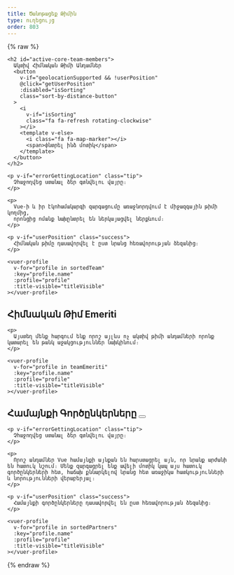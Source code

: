 ```yaml
---
title: Ծանոթացեք Թիմին
type: ուղեցույց
order: 803
---
```


{% raw %}
<script id="vuer-profile-template" type="text/template">
  <div class="vuer">
    <div class="avatar">
      <img v-if="profile.imageUrl"
        :src="profile.imageUrl"
        :alt="profile.name" width=80 height=80>
      <img v-else-if="profile.github"
        :src="'https://github.com/' + profile.github + '.png'"
        :alt="profile.name" width=80 height=80>
      <img v-else-if="profile.twitter"
        :src="'https://avatars.io/twitter/' + profile.twitter"
        :alt="profile.name" width=80 height=80>
    </div>
    <div class="profile">
      <h3 :data-official-title="profile.title">
        {{ profile.name }}
        <sup v-if="profile.title && titleVisible" v-html="profile.title"></sup>
      </h3>
      <dl>
        <template v-if="profile.reposOfficial">
          <dt>Կենտրոնացումը</dt>
          <dd>
            <ul>
              <li v-for="repo in profile.reposOfficial">
                <a :href="githubUrl('vuejs', repo)" target=_blank rel="noopener noreferrer">{{ repo.name || repo }}</a>
              </li>
            </ul>
          </dd>
        </template>
        <template v-if="profile.github && profile.reposPersonal">
          <dt>Էկոհամակարգ</dt>
          <dd>
            <ul>
              <li v-for="repo in profile.reposPersonal">
                <a :href="githubUrl(profile.github, repo)" target=_blank rel="noopener noreferrer">{{ repo.name || repo }}</a>
              </li>
            </ul>
          </dd>
        </template>
        <template v-if="profile.work">
          <dt>
            <i class="fa fa-briefcase"></i>
            <span class="sr-only">Աշխատանք</span>
          </dt>
          <dd v-html="workHtml"></dd>
        </template>
        <span v-if="profile.distanceInKm" class="distance">
          <dt>
            <i class="fa fa-map-marker"></i>
            <span class="sr-only">Հեռավորություն</span>
          </dt>
          <dd>
            Մասին
            <span
              v-if="profile.distanceInKm <= 150"
              :title="profile.name + ' is close enough to commute to your location.'"
              class="user-match"
            >{{ textDistance }} հեռու</span>
            <template v-else>{{ textDistance }} հեռու</template>
            in {{ profile.city }}
          </dd>
        </span>
        <template v-else-if="profile.city">
          <dt>
            <i class="fa fa-map-marker"></i>
            <span class="sr-only">Քաղաք</span>
          </dt>
          <dd>
            {{ profile.city }}
          </dd>
        </template>
        <template v-if="profile.languages">
          <dt>
            <i class="fa fa-globe"></i>
            <span class="sr-only">Լեզուներ</span>
          </dt>
          <dd v-html="languageListHtml" class="language-list"></dd>
        </template>
        <template v-if="profile.links">
          <dt>
            <i class="fa fa-link"></i>
            <span class="sr-only">Հղումներ</span>
          </dt>
          <dd>
            <ul>
              <li v-for="link in profile.links">
                <a :href="link" target=_blank>{{ minimizeLink(link) }}</a>
              </li>
            </ul>
          </dd>
        </template>
        <footer v-if="hasSocialLinks" class="social">
          <a class=github v-if="profile.github" :href="githubUrl(profile.github)">
            <i class="fa fa-github"></i>
            <span class="sr-only">Github</span>
          </a>
          <a class=twitter v-if="profile.twitter" :href="'https://twitter.com/' + profile.twitter">
            <i class="fa fa-twitter"></i>
            <span class="sr-only">Twitter</span>
          </a>
          <a class=codepen v-if="profile.codepen" :href="'https://codepen.io/' + profile.codepen">
            <i class="fa fa-codepen"></i>
            <span class="sr-only">CodePen</span>
          </a>
          <a class=linkedin v-if="profile.linkedin" :href="'https://www.linkedin.com/in/' + profile.linkedin">
            <i class="fa fa-linkedin"></i>
            <span class="sr-only">LinkedIn</span>
          </a>
        </footer>
      </dl>
    </div>
  </div>
</script>

<div id="team-members">
  <div class="team">

    <h2 id="active-core-team-members">
      Ակտիվ Հիմնական Թիմի Անդամներ
      <button
        v-if="geolocationSupported && !userPosition"
        @click="getUserPosition"
        :disabled="isSorting"
        class="sort-by-distance-button"
      >
        <i
          v-if="isSorting"
          class="fa fa-refresh rotating-clockwise"
        ></i>
        <template v-else>
          <i class="fa fa-map-marker"></i>
          <span>փնտրել ինձ մոտիկ</span>
        </template>
      </button>
    </h2>

    <p v-if="errorGettingLocation" class="tip">
      Չհաջողվեց ստանալ ձեր գտնվելու վայրը։
    </p>

    <p>
      Vue֊ի և իր էկոհամակարգի զարգացումը առաջնորդվում է միջազգային թիմի կողմից,
      որոնցից ոմանք նախընտրել են ներկայացվել ներքևում։
    </p>

    <p v-if="userPosition" class="success">
      Հիմնական թիմը դասավորվել է ըստ նրանց հեռավորության ձեզանից։
    </p>

    <vuer-profile
      v-for="profile in sortedTeam"
      :key="profile.name"
      :profile="profile"
      :title-visible="titleVisible"
    ></vuer-profile>
  </div>

  <div class="team">
    <h2 id="core-team-emeriti">
      Հիմնական Թիմ Emeriti
    </h2>

    <p>
      Այստեղ մենք հարգում ենք որոշ այլևս ոչ ակտիվ թիմի անդամների որոնք կատարել են թանկ աջակցություններ նախկինում։
    </p>

    <vuer-profile
      v-for="profile in teamEmeriti"
      :key="profile.name"
      :profile="profile"
      :title-visible="titleVisible"
    ></vuer-profile>
  </div>

  <div class="team">
    <h2 id="community-partners">
      Համայնքի Գործընկերները
      <button
        v-if="geolocationSupported && !userPosition"
        @click="getUserPosition"
        :disabled="isSorting"
        class="sort-by-distance-button"
      >
        <i
          v-if="isSorting"
          class="fa fa-refresh rotating-clockwise"
        ></i>
        <template v-else>
          <i class="fa fa-map-marker"></i>
          <span>փնտրել ինձ մոտիկ</span>
        </template>
      </button>
    </h2>

    <p v-if="errorGettingLocation" class="tip">
      Չհաջողվեց ստանալ ձեր գտնվելու վայրը։
    </p>

    <p>
      Որոշ անդամներ Vue համայնքի այնքան են հարստացրել այն, որ նրանք արժանի են հատուկ նշում։ Մենք զարգացրել ենք ավելի մոտիկ կապ այս հատուկ գործընկերների հետ, հաճախ քննարկելով նրանց հետ առաջիկա հատկությունների և նորությունների վերաբերյալ։
    </p>

    <p v-if="userPosition" class="success">
      Համայնքի գործընկերները դասավորվել են ըստ հեռավորության ձեզանից։
    </p>

    <vuer-profile
      v-for="profile in sortedPartners"
      :key="profile.name"
      :profile="profile"
      :title-visible="titleVisible"
    ></vuer-profile>
  </div>
</div>

<script>
(function () {
  var cityCoordsFor = {
    'Անսի, Ֆրանսիա': [45.899247, 6.129384],
    'Ալիկանտե, Իսպանիա' : [38.346543, -0.483838],
    'Ամստերդամ, Նիդերլանդներ': [4.895168, 52.370216],
    'Ատլանտա, Ջորջիա, ԱՄՆ': [33.749051, -84.387858],
    'Բանգալոր, Հնդկաստան': [12.971599, 77.594563],
    'Պեկին, Չինաստան': [39.904200, 116.407396],
    'Բորդո, Ֆրանսիա': [44.837789, -0.579180],
    'Բուխարեստ,  Ռումինիա': [44.426767, 26.102538],
    'Չենքդու, Չինաստան': [30.572815, 104.066801],
    'Չոնգքինգ, Չինաստան': [29.431586, 106.912251],
    'Դենվեր, Կալորադո, ԱՄՆ': [39.739236, -104.990251],
    'Դուբլին, Իռլանդիա': [53.349918, -6.260174],
    'Դուբնա, Ռուսաստան': [56.732020, 37.166897],
    'Իստ Լանսինգ, Միննեսոտա, ԱՄՆ': [42.736979, -84.483865],
    'Ֆորտ Վորթ, Տեքսաս, ԱՄՆ': [32.755331, -97.325735],
    'Հանգզոու, Չինաստան': [30.274084, 120.155070],
    'Ջերսի Սիթի, Նյու Ջերսի, ԱՄՆ': [40.728157, -74.558716],
    'Կինգսթոն, Ճամայկա': [18.017874, -76.809904],
    'Կրասնոդար, Ռուսաստան': [45.039267, 38.987221],
    'Լենսինգ, Մինեսոտա, ԱՄՆ': [42.732535, -84.555535],
    'Լոնդոն, ՄԹ': [51.507351, -0.127758],
    'Լիոն, Ֆրանսիա': [45.764043, 4.835659],
    'Մանհեիմ, Գերմանիա': [49.487459, 8.466039],
    'Մոսկվա, Ռուսաստան': [55.755826, 37.617300],
    'Մյունխ, Գերմանիա': [48.137154, 11.576124],
    'Օռլանդո, Ֆլորիդա, ԱՄՆ': [28.538335, -81.379236],
    'Փարիզ, Ֆրանսիա': [48.856614, 2.352222],
    'Պոզնան,  Լեհաստան': [52.4006553, 16.761583],
    'Սեուլ, Հարավային Կորեա': [37.566535, 126.977969],
    'Շանգհայ, Չինաստան': [31.230390, 121.473702],
    'Սինգապուր': [1.352083, 103.819839],
    'Սիդնեյ, Ավստրալիա': [-33.868820, 151.209290],
    'Տաքուառիտինգա, Բրազիլիա': [-21.430094, -48.515285],
    'Թեհրան, Իրան': [35.689197, 51.388974],
    'Թեսալոնիկի, Հունաստան': [40.640063, 22.944419],
    'Տոկյո, Ճապոնյա': [35.689487, 139.691706],
    'Տորոնտո, Կանադա': [43.653226, -79.383184],
    'Վրոքլավ, Լոհաստան': [51.107885, 17.038538],
    'Բոստոն, Մասաչուսետս, ԱՄՆ': [42.360081, -71.058884],
    'Կիև, Ուկրաինա': [50.450100, 30.523399],
    'Վաշինգտոն, ԿՇ, ԱՄՆ': [38.8935755,-77.0846156,12],
    'Խարկով, Լեհաստան': [50.064650, 19.936579],
    'Օսլո, Նորվեգիա': [59.911491, 10.757933],
    'Կանագավա, Ճապոնյա': [35.44778, 139.6425]
  }
  var languageNameFor = {
    en: 'English',
    nl: 'Nederlands',
    zh: '中文',
    vi: 'Tiếng Việt',
    pl: 'Polski',
    pt: 'Português',
    ru: 'Русский',
    jp: '日本語',
    fr: 'Français',
    de: 'Deutsch',
    el: 'Ελληνικά',
    es: 'Español',
    hi: 'हिंदी',
    fa: 'فارسی',
    ko: '한국어',
    ro: 'Română',
    uk: 'Українська',
    no: 'Norwegian'
  }

  var team = [{
    name: 'Evan You',
    title: 'Benevolent Dictator For Life',
    city: 'Ջերսի Սիթի, ՆՋ, ԱՄՆ',
    languages: ['zh', 'en'],
    github: 'yyx990803',
    twitter: 'youyuxi',
    work: {
      role: 'Ստեղծող',
      org: 'Vue.js'
    },
    reposOfficial: [
      'vuejs/*', 'vuejs-templates/*'
    ],
    links: [
      'https://www.patreon.com/evanyou'
    ]
  }]

  team = team.concat(shuffle([
    {
      name: 'Eduardo',
      title: 'Real-Time Rerouter',
      city: 'Փարիզ, Ֆրանսիա',
      languages: ['es', 'fr', 'en'],
      github: 'posva',
      twitter: 'posva',
      work: {
        role: 'Freelance Developer և Խորհրդատու',
      },
      reposOfficial: [
        'vuefire', 'vue-router'
      ],
      reposPersonal: [
        'vuex-mock-store', 'vue-promised', 'vue-motion'
      ],
      links: [
        'https://www.patreon.com/posva'
      ]
    },
    {
      name: 'Sodatea',
      city: 'Հանչժոու, Չինաստան',
      languages: ['zh', 'en'],
      github: 'sodatea',
      twitter: 'haoqunjiang',
      reposOfficial: [
        'vue-cli', 'vue-loader'
      ]
    },
    {
      name: 'Pine Wu',
      city: 'Շանհայ, Չինաստան',
      languages: ['zh', 'en', 'jp'],
      github: 'octref',
      twitter: 'octref',
      work: {
        role: 'Nomad'
      },
      reposOfficial: [
        'vetur'
      ]
    },
    {
      name: 'Jinjiang',
      city: 'Սինգապուր',
      languages: ['zh', 'en'],
      github: 'jinjiang',
      twitter: 'zhaojinjiang',
      reposOfficial: [
        'cn.vuejs.org', 'vue-docs-zh-cn'
      ],
      reposPersonal: [
        'vue-a11y-utils', 'vue-mark-display', 'mark2slides', 'vue-keyboard-over'
      ]
    },
    {
      name: 'Katashin',
      title: 'One of a Type State Manager',
      city: 'Սինգապուր',
      languages: ['jp', 'en'],
      work: {
        role: 'Ծրագրավորող',
        org: 'ClassDo',
        orgUrl: 'https://classdo.com'
      },
      github: 'ktsn',
      twitter: 'ktsn',
      reposOfficial: [
        'vuex', 'vue-class-component'
      ],
      reposPersonal: [
        'vue-designer'
      ]
    },
    {
      name: 'Kazupon',
      title: 'Validated Internationalizing Missionary',
      city: 'Տոկիո, Ճապոնիա',
      languages: ['jp', 'en'],
      github: 'kazupon',
      twitter: 'kazu_pon',
      work: {
        role: 'Ինժիներ',
        org: 'PLAID, Inc.',
        orgUrl: 'https://plaid.co.jp'
      },
      reposOfficial: [
        'vuejs.org', 'jp.vuejs.org'
      ],
      reposPersonal: [
        'vue-i18n', 'vue-cli-plugin-i18n', 'vue-i18n-loader', 'eslint-plugin-vue-i18n', 'vue-i18n-extensions', 'vue-cli-plugin-p11n'
      ],
      links: [
        'https://www.patreon.com/kazupon'
      ]
    },
    {
      name: 'Rahul Kadyan',
      title: 'Ecosystem Glue Chemist',
      city: 'Բանգալոր, Հնդկաստան',
      languages: ['hi', 'en'],
      work: {
        role: 'Ծրագրավորող',
        org: 'Grammarly',
        orgUrl: 'https://grammarly.com/'
      },
      github: 'znck',
      twitter: 'znck0',
      reposOfficial: [
        'rollup-plugin-vue', 'vue-issue-helper'
      ],
      reposPersonal: [
        'vue-developer-experience', 'prop-types', 'grammarly'
      ],
      links: [
        'https://znck.me'
      ]
    },
    {
      name: 'Linusborg',
      title: 'Hive-Mind Community Wrangler (Probably a Bot)',
      city: 'Մանհեիմ, Գերմանիա',
      languages: ['de', 'en'],
      github: 'LinusBorg',
      twitter: 'Linus_Borg',
      reposOfficial: [
        'vuejs/*'
      ],
      reposPersonal: [
        'portal-vue'
      ],
      links: [
        'https://forum.vuejs.org/'
      ]
    },
    {
      name: 'Guillaume Chau',
      title: 'Client-Server Astronaut',
      city: 'Լիոն, Ֆրանսիա',
      languages: ['fr', 'en'],
      github: 'Akryum',
      twitter: 'Akryum',
      work: {
        role: 'Frontend Ծրագրավորող',
        org: 'Livestorm',
        orgUrl: 'https://livestorm.co/'
      },
      reposOfficial: [
        'vue-devtools',
        'vue-cli',
        'vue-curated'
      ],
      reposPersonal: [
        'vue-apollo', 'vue-meteor', 'vue-virtual-scroller', 'v-tooltip'
      ],
      links: [
        'http://patreon.com/akryum'
      ]
    },
    {
      name: 'Sarah Drasner',
      city: 'Դենվեր, ԿՈ, ԱՄՆ',
      languages: ['en'],
      work: {
        role: 'Ծրագրավորողի Փորձի Ղեկավար',
        org: 'Netlify',
        orgUrl: 'https://www.netlify.com/'
      },
      github: 'sdras',
      twitter: 'sarah_edo',
      codepen: 'sdras',
      reposOfficial: [
        'vuejs.org'
      ],
      reposPersonal: [
        'intro-to-vue', 'vue-vscode-snippets', 'vue-vscode-extensionpack', 'sample-vue-shop'
      ],
      links: [
        'https://sarah.dev/'
      ]
    },
    {
      name: 'Damian Dulisz',
      title: 'Dark Mage of Plugins, News, and Confs',
      city: 'Վրոցլավ, Լեհաստան',
      languages: ['pl', 'en'],
      github: 'shentao',
      twitter: 'DamianDulisz',
      work: {
        role: 'Խորհրդատու'
      },
      reposOfficial: [
        'news.vuejs.org'
      ],
      reposPersonal: [
        'shentao/vue-multiselect',
        'shentao/vue-global-events'
      ]
    },
    {
      name: 'Michał Sajnóg',
      city: 'Պոզնան, Լեհաստան',
      languages: ['pl', 'en'],
      github: 'michalsnik',
      twitter: 'michalsnik',
      work: {
        role: 'Senior Frontend Ծրագրավորող / Թիմի Ղեկավար',
        org: 'Netguru',
        orgUrl: 'https://netguru.co/'
      },
      reposOfficial: [
        'eslint-plugin-vue',
        'vue-devtools'
      ],
      reposPersonal: [
        'vue-computed-helpers', 'vue-content-placeholders'
      ]
    },
    {
      name: 'GU Yiling',
      city: 'Շանհայ, Չինաստան',
      languages: ['zh', 'en'],
      work: {
        role: 'Senior ծրագրավորող',
        org: 'Baidu, inc.',
        orgUrl: 'https://www.baidu.com/'
      },
      github: 'Justineo',
      twitter: '_justineo',
      reposOfficial: [
        'vue', 'cn.vuejs.org'
      ],
      reposPersonal: [
        'Justineo/vue-awesome', 'ecomfe/vue-echarts', 'ecomfe/veui'
      ]
    },
    {
      name: 'ULIVZ',
      city: 'Հանչժոու, Չինաստան',
      languages: ['zh', 'en'],
      work: {
        role: 'Senior Frontend Ծրագրավորող',
        org: 'AntFinancial',
        orgUrl: 'https://www.antfin.com'
      },
      github: 'ulivz',
      twitter: '_ulivz',
      reposOfficial: [
        'vuepress'
      ]
    },
    {
      name: 'Phan An',
      title: 'Backend Designer & Process Poet',
      city: 'Մյունխ, Գերմանիա',
      languages: ['vi', 'en'],
      github: 'phanan',
      twitter: 'notphanan',
      work: {
        role: 'Ինժիներական Թիմի Ղեկավար',
        org: 'InterNations',
        orgUrl: 'https://www.internations.org/'
      },
      reposOfficial: [
        'vuejs.org'
      ],
      reposPersonal: [
        'vuequery', 'vue-google-signin-button'
      ],
      links: [
        'https://vi.vuejs.org',
        'https://phanan.net/'
      ]
    },
    {
      name: 'Natalia Tepluhina',
      title: 'Fox Tech Guru',
      city: 'Կիև, Ուկրաինա',
      languages: ['uk', 'ru', 'en'],
      reposOfficial: [
        'vuejs.org',
        'vue-cli'
      ],
      work: {
        role: 'Senior Frontend Ինժիներ',
        org: 'GitLab',
        orgUrl: 'https://gitlab.com/'
      },
      github: 'NataliaTepluhina',
      twitter: 'N_Tepluhina',
    },
    {
      name: 'Yosuke Ota',
      city: 'Կանագավա, Ճապոնիա',
      languages: ['jp'],
      github: 'ota-meshi',
      twitter: 'omoteota',
      work: {
        role: 'Գլխավոր Web Ինժիներ',
        org: 'Future Corporation',
        orgUrl: 'https://www.future.co.jp/'
      },
      reposOfficial: [
        'eslint-plugin-vue'
      ],
    },
    {
      name: 'Ben Hong',
      city: 'Վաշինգտոն, ԿՇ, ԱՄՆ',
      languages: ['en', 'zh'],
      work: {
        role: 'Ծրագրավորողի Փորձի (DX) Ինժիներ',
        org: 'Cypress.io',
      },
      reposOfficial: [
        'vuejs.org',
        'vuepress',
        'vuejs/events'
      ],
      github: 'bencodezen',
      twitter: 'bencodezen',
      links: [
        'https://bencodezen.io/'
      ]
    },
    {
       name: 'Kia King Ishii',
       title: 'The optimist web designer/developer',
       city: 'Կանագավա, Ճապոնիա',
       languages: ['en', 'jp'],
       work: {
         role: 'Տեխնալոգիաների Տաղանդ',
         org: 'Global Brain',
         orgUrl: 'https://globalbrains.com/'
       },
       github: 'kiaking',
       twitter: 'KiaKing85',
       reposOfficial: [
         'vuex'
       ],
       reposPersonal: [
         'vuex-orm/*'
       ]
     }
  ]))

  var emeriti = shuffle([
     {
      name: 'Chris Fritz',
      title: 'Good Word Putter-Togetherer',
      city: 'Դարհեմ, ՀԿ, ԱՄՆ',
      languages: ['en', 'de'],
      github: 'chrisvfritz',
      twitter: 'chrisvfritz',
      work: {
        role: 'Կրթող և Խորհրդատու'
      },
      reposPersonal: [
        'vue-enterprise-boilerplate'
      ]
    },
    {
      name: 'Blake Newman',
      title: 'Performance Specializer & Code Deleter',
      city: 'Լոնդոն, ՄԹ',
      languages: ['en'],
      work: {
        role: 'Ծրագրավորող',
        org: 'Attest',
        orgUrl: 'https://www.askattest.com/'
      },
      github: 'blake-newman',
      twitter: 'blakenewman'
    },
    {
      name: 'kingwl',
      title: 'New Bee',
      city: 'Պեկին, Չինաստան',
      languages: ['zh'],
      work: {
        role: 'Ծրագրավորող',
        org: 'Chaitin',
        orgUrl: 'https://chaitin.cn/'
      },
      github: 'kingwl',
      reposOfficial: [
        'vue'
      ]
    },
    {
      name: 'Alan Song',
      title: 'Regent of Routing',
      city: 'Հանչժոու, Չինաստան',
      languages: ['zh', 'en'],
      work: {
        role: 'Համահիմնադիր',
        org: 'Futurenda',
        orgUrl: 'https://www.futurenda.com/'
      },
      github: 'fnlctrl',
      reposOfficial: [
        'vue-router'
      ]
    },
    {
      name: 'defcc',
      title: 'Details Deity & Bug Surgeon',
      city: 'Չունցին, Չինաստան',
      languages: ['zh', 'en'],
      github: 'defcc',
      work: {
        org: 'zbj.com',
        orgUrl: 'http://www.zbj.com/'
      }
    },
    {
      name: 'gebilaoxiong',
      title: 'Issue Annihilator',
      city: 'Չունցին, Չինաստան',
      languages: ['zh', 'en'],
      github: 'gebilaoxiong',
      work: {
        org: 'zbj.com',
        orgUrl: 'http://www.zbj.com/'
      }
    },
    {
      name: 'Denis Karabaza',
      title: 'Director of Directives (Emoji-Human Hybrid)',
      city: 'Դուբնա, Ռուսաստան',
      languages: ['ru', 'en'],
      github: 'simplesmiler',
      twitter: 'simplesmiler',
      work: {
        role: 'Ծրագրավորող',
        org: 'Neolant',
        orgUrl: 'http://neolant.ru/'
      }
    },
    {
      name: 'Edd Yerburgh',
      title: 'Testatron Alpha 9000',
      city: 'Լոնդոն, ՄԹ',
      languages: ['en'],
      github: 'eddyerburgh',
      twitter: 'EddYerburgh',
      work: {
        role: 'Full Stack Ծրագրավորող'
      },
      reposOfficial: [
        'vue-test-utils'
      ],
      reposPersonal: [
        'avoriaz'
      ],
      links: [
        'https://www.eddyerburgh.me'
      ]
    }
  ])

  var partners = [
    {
      name: 'Maria Lamardo',
      title: 'Front End Engineer at Pendo',
      city: 'Ռոլի, ՀԿ, ԱՄՆ',
      languages: ['en', 'es'],
      work: {
        role: 'Front End Ծրագրավորող',
        org: 'Pendo'
      },
      github: 'mlama007',
      twitter: 'MariaLamardo',
      reposPersonal: [
        'vuejs/events'
      ]
    },
    {
      name: 'Pratik Patel',
      title: 'Organizer of VueConf US',
      city: 'Ատլանտա, ՋԱ, ԱՄՆ',
      languages: ['en'],
      work: {
        role: 'Կազմակերպիչ',
        org: 'VueConf US'
      },
      imageUrl:'https://pbs.twimg.com/profile_images/1541624512/profile-pic-09-11-2011_400x400.png',
      twitter: 'prpatel',
      links: [
        'https://us.vuejs.org/'
      ]
    },
    {
      name: 'Vincent Mayers',
      title: 'Organizer of VueConf US',
      city: 'Ատլանտա, ՋԱ, ԱՄՆ',
      languages: ['en'],
      work: {
        role: 'Կազմակերպիչ',
        org: 'VueConf US'
      },
      imageUrl:'https://pbs.twimg.com/profile_images/916531463905992706/MNvTkO5K_400x400.jpg',
      twitter: 'vincentmayers',
      links: [
        'https://us.vuejs.org/'
      ]
    },
    {
      name: 'Luke Thomas',
      title: 'Creator of Vue.js Amsterdam',
      city: 'Ամստերդամ, Նիդերլանդներ',
      languages: ['nl', 'en', 'de'],
      work: {
        role: 'Ստեղծող',
        org: 'Vue.js Amsterdam'
      },
      imageUrl: 'https://pbs.twimg.com/profile_images/1123492769299877888/aviXE_M5_400x400.jpg',
      twitter: 'lukevscostas',
      linkedin: 'luke-kenneth-thomas-578b3916a',
      links: [
        'https://vuejs.amsterdam'
      ]
    },
    {
      name: 'Jos Gerards',
      title: 'Organizer and Host of Vue.js Amsterdam & Frontend Love',
      city: 'Ամստերդամ, Նիդերլանդներ',
      languages: ['nl', 'en', 'de'],
      work: {
        role: 'Իրադարձությունների ղեկավար',
        org: 'Vue.js Amsterdam'
      },
      imageUrl:'https://pbs.twimg.com/profile_images/1110510517951627269/LDzDyd4N_400x400.jpg',
      twitter: 'josgerards88',
      linkedin: 'josgerards',
      links: [
        'https://vuejs.amsterdam'
      ]
    },
    {
      name: 'Jen Looper',
      title: 'Queen Fox',
      city: 'Բոստոն, ՄԱ, ԱՄՆ',
      languages: ['en', 'fr'],
      work: {
        role: 'Գործադիր տնօրեն',
        org: 'Vue Vixens'
      },
      github: 'jlooper',
      twitter: 'jenlooper',
      links: [
        'https://vuevixens.org/',
        'https://nativescript-vue.org/'
      ]
    },
    {
      name: 'Alex Jover',
      title: 'Vue Components Squeezer',
      city: 'Ալիկանտե, Իսպանիա',
      languages: ['es', 'en'],
      work: {
        role: 'Web, PWA և Կատարման խորհրդատու',
        org: 'Freelance'
      },
      github: 'alexjoverm',
      twitter: 'alexjoverm',
      reposPersonal: [
        'v-runtime-template', 'v-lazy-image', 'vue-testing-series'
      ],
      links: [
        'https://alexjover.com'
      ]
    },
    {
      name: 'Sebastien Chopin',
      title: '#1 Nuxt Brother',
      city: 'Բորդո, Ֆրանսիա',
      languages: ['fr', 'en'],
      github: 'Atinux',
      twitter: 'Atinux',
      work: {
        org: 'NuxtJS',
        orgUrl: 'https://nuxtjs.org'
      },
      reposPersonal: [
        'nuxt/*', 'nuxt-community/*', 'nuxt/vue-meta'
      ]
    },
    {
      name: 'Alexandre Chopin',
      title: '#1 Nuxt Brother',
      city: 'Բորդո, Ֆրանսիա',
      languages: ['fr', 'en'],
      github: 'alexchopin',
      twitter: 'iamnuxt',
      work: {
        org: 'NuxtJS',
        orgUrl: 'https://nuxtjs.org'
      },
      reposPersonal: [
        'nuxt/*', 'nuxt-community/*', 'vue-flexboxgrid'
      ]
    },
    {
      name: 'Khary Sharpe',
      title: 'Viral Newscaster',
      city: 'Քինգսթոն, Ջամայկա',
      languages: ['en'],
      github: 'kharysharpe',
      twitter: 'kharysharpe',
      links: [
        'https://twitter.com/VueJsNews',
        'http://www.kharysharpe.com/'
      ]
    },
    {
      name: 'Pooya Parsa',
      title: 'Nuxtification Modularizer',
      city: 'Թեհրան, Իրան',
      languages: ['fa', 'en'],
      github: 'pi0',
      twitter: '_pi0_',
      work: {
        role: 'Տեխնիկական Խորհրդատու',
        org: 'Fandogh (AUT University)',
        orgUrl: 'https://fandogh.org'
      },
      reposPersonal: [
        'nuxt/*', 'nuxt-community/*', 'bootstrap-vue/*'
      ]
    },
    {
      name: 'Xin Du',
      title: 'Nuxpert',
      city: 'Դուբլին, Իրլանդիա',
      languages: ['zh', 'en'],
      github: 'clarkdo',
      twitter: 'ClarkDu_',
      reposPersonal: [
        'nuxt/*', 'nuxt-community/*'
      ]
    },
    {
      name: 'Yi Yang',
      city: 'Շանհայ, Չինաստան',
      title: 'Interface Elementologist',
      languages: ['zh', 'en'],
      github: 'Leopoldthecoder',
      work: {
        org: 'ele.me',
        orgUrl: 'https://www.ele.me',
      },
      reposPersonal: [
        'elemefe/element', 'elemefe/mint-ui'
      ]
    },
    {
      name: 'Bruno Lesieur',
      title: 'French Community Director',
      city: 'Անեսի, Ֆրանսիա',
      languages: ['fr', 'en'],
      github: 'Haeresis',
      twitter: 'ZetesEthique',
      work: {
        role: 'Համահիմնադիր',
        org: 'Orchard ID',
        orgUrl: 'https://www.orchard-id.com/'
      },
      reposPersonal: [
        'vuejs-fr/*', 'Haeresis/node-atlas-hello-vue'
      ],
      links: [
        'https://node-atlas.js.org/', 'https://blog.lesieur.name/'
      ]
    },
    {
      name: 'ChangJoo Park',
      title: 'Vuenthusiastic Korean Community Organizer',
      city: 'Սեուլ, Հարավային Կորեա',
      languages: ['ko', 'en'],
      github: 'changjoo-park',
      twitter: 'pcjpcj2',
      reposPersonal: [
        'vuejs-kr/kr.vuejs.org', 'ChangJoo-Park/vue-component-generator'
      ],
      links: [
        'https://vuejs-kr.github.io',
        'https://twitter.com/pcjpcj2'
      ]
    },
    {
      name: 'Erick Petrucelli',
      title: 'Perfectionist Chief Translator for Portuguese',
      city: 'Taquaritinga, Brazil',
      languages: ['pt', 'en'],
      github: 'ErickPetru',
      twitter: 'erickpetru',
      work: {
        role: 'Ուսուցիչ',
        org: 'Fatec Taquaritinga',
        orgUrl: 'http://www.fatectq.edu.br/'
      },
      reposPersonal: [
        'vuejs-br/br.vuejs.org', 'ErickPetru/vue-feathers-chat'
      ]
    },
    {
      name: 'Razvan Stoenescu',
      title: 'Deep Space Quasar Creator',
      city: 'Բուխարեստ, Ռումինիա',
      languages: ['ro', 'en'],
      github: 'rstoenescu',
      twitter: 'quasarframework',
      work: {
        role: 'Ծրագրավորող',
        org: 'Quasar Framework',
        orgUrl: 'http://quasar-framework.org/'
      },
      reposPersonal: [
        'quasarframework/quasar', 'quasarframework/quasar-cli', 'quasarframework/quasar-play'
      ]
    },
    {
      name: 'Jilson Thomas',
      title: 'Vue Promoter and VueJobs Guy',
      city: 'Տորոնտո, Կանադա',
      languages: ['en'],
      github: 'JillzTom',
      twitter: 'jilsonthomas',
      work: {
        role: 'Senior Frontend Ծրագրավորող',
        org: 'Nominator',
        orgUrl: 'https://nominator.com/'
      },
      links: [
        'https://vuejobs.com'
      ]
    },
    {
      name: 'Israel Ortuño',
      title: 'VueJobs Buccaneer',
      city: 'Ալիկանտե, Իսպանիա',
      languages: ['es', 'en'],
      github: 'IsraelOrtuno',
      twitter: 'IsraelOrtuno',
      work: {
        role: 'Full Stack Ծրագրավորող',
        org: 'Freelance'
      },
      links: [
        'https://vuejobs.com'
      ]
    },
    {
      name: 'John Leider',
      title: 'Vuetiful Framework Sculptor',
      city: 'Ֆորտ Ուորթ, ՏԽ, ԱՄՆ',
      languages: ['en'],
      github: 'vuetifyjs',
      twitter: 'vuetifyjs',
      work: {
        role: 'Գործադիր տնօրեն',
        org: 'Vuetify LLC',
        orgUrl: 'https://vuetifyjs.com'
      },
      reposPersonal: [
        'vuetifyjs/vuetify'
      ]
    },
    {
      name: 'Grigoriy Beziuk',
      title: 'Translation Gang Leader',
      city: 'Մոսկվա, Ռուսաստան',
      languages: ['ru', 'de', 'en'],
      github: 'gbezyuk',
      work: {
        role: 'Full Stack Ծրագրավորող',
        org: 'Self Employed',
        orgUrl: 'http://gbezyuk.ru'
      },
      reposPersonal: [
        'translation-gang/ru.vuejs.org'
      ]
    },
    {
      name: 'Alexander Sokolov',
      title: 'Russian Translation Sharp Eye',
      city: 'Կրասնոդար, Ռուսաստան',
      languages: ['ru', 'en'],
      github: 'Alex-Sokolov',
      reposPersonal: [
        'translation-gang/ru.vuejs.org'
      ]
    },
    {
      name: 'Anthony Gore',
      title: '',
      city: 'Սիդնեյ, Ավստրալիա',
      languages: ['en'],
      github: 'anthonygore',
      twitter: 'anthonygore',
      work: {
        role: 'Հեղինակ',
        org: 'Vue.js Developers',
        orgUrl: 'https://vuejsdevelopers.com/'
      },
      links: [
        'https://vuejsdevelopers.com'
      ]
    },
    {
      name: 'EGOIST',
      title: 'Build Tool Simplificator',
      city: 'Չենգդու, Չինաստան',
      languages: ['zh', 'en'],
      github: 'egoist',
      twitter: '_egoistlily',
      reposPersonal: [
        'poi', 'ream', 'vue-play'
      ]
    },
    {
      name: 'Alex Kyriakidis',
      title: 'Vueducator Extraordinaire',
      city: 'Սալոնիկ, Հունաստան',
      languages: ['el', 'en'],
      github: 'hootlex',
      twitter: 'hootlex',
      work: {
        role: 'Consultant / Author'
      },
      reposPersonal: [
        'vuejs-paginator', 'vuedo/vuedo', 'the-majesty-of-vuejs-2'
      ],
      links: [
        'https://vuejsfeed.com/', 'https://vueschool.io/'
      ]
    },
    {
      name: 'Rolf Haug',
      title: 'Educator & Consultant',
      city: 'Օսլո, Նորվեգիա',
      languages: ['en', 'no'],
      github: 'rahaug',
      twitter: 'rahaug',
      work: {
        role: 'Դաստիարակ և համահիմնադիր',
        org: 'Vue School',
        orgUrl: 'https://vueschool.io/'
      },
      links: [
        'https://vueschool.io/', 'https://rah.no'
      ]
    },
    {
      name: 'Andrew Tomaka',
      title: 'The Server Server',
      city: 'Իստ Լենսինգ, ՄԻ, ԱՄՆ',
      languages: ['en'],
      github: 'atomaka',
      twitter: 'atomaka',
      reposOfficial: [
        'vuejs/*'
      ],
      work: {
        org: 'Michigan State University',
        orgUrl: 'https://msu.edu/'
      },
      links: [
        'https://atomaka.com/'
      ]
    },
    {
      name: 'Blake Newman',
      title: 'Performance Specializer & Code Deleter',
      city: 'Լոնդոն, ՄԹ',
      languages: ['en'],
      work: {
        role: 'Ծրագրավորող',
        org: 'Attest',
        orgUrl: 'https://www.askattest.com/'
      },
      github: 'blake-newman',
      twitter: 'blakenewman',
      links: [
        'https://vuejs.london'
      ]
    },
    {
      name: 'Filip Rakowski',
      title: 'eCommerce & PWA mastah',
      city: 'Վրոցլավ, Լեհաստան',
      languages: ['pl', 'en'],
      github: 'filrak',
      twitter: 'filrakowski',
      work: {
        role: 'Vue Storefront-ի համահիմնադիր',
        org: 'Divante',
        orgUrl: 'https://divante.co/'
      },
      reposPersonal: [
        'DivanteLtd/vue-storefront', 'DivanteLtd/storefront-ui'
      ],
      links: [
        'https://vuestorefront.io',
        'https://storefrontui.io'
      ]
    },
    {
      name: 'Gregg Pollack',
      title: '',
      city: 'Օրլանդո, Ֆլորիդա, ԱՄՆ',
      languages: ['en'],
      github: 'gregg',
      twitter: 'greggpollack',
      work: {
        role: 'Vue Հրահանգիչ',
        org: 'Vue Mastery',
        orgUrl: 'https://www.vuemastery.com/'
      },
      links: [
        'https://www.vuemastery.com',
        'https://news.vuejs.org/'
      ]
    },
    {
      name: 'Adam Jahr',
      title: '',
      city: 'Օրլանդո, Ֆլորիդա, ԱՄՆ',
      languages: ['en'],
      github: 'atomjar',
      twitter: 'adamjahr',
      work: {
        role: 'Vue Հրահանգիչ',
        org: 'Vue Mastery',
        orgUrl: 'https://www.vuemastery.com/'
      },
      links: [
        'https://www.vuemastery.com',
        'https://news.vuejs.org/'
      ]
    }
  ]

  Vue.component('vuer-profile', {
    template: '#vuer-profile-template',
    props: {
      profile: Object,
      titleVisible: Boolean
    },
    computed: {
      workHtml: function () {
        var work = this.profile.work
        var html = ''
        if (work.orgUrl) {
          html += '<a href="' + work.orgUrl + '" target="_blank" rel="noopener noreferrer">'
          if (work.org) {
            html += work.org
          } else {
            this.minimizeLink(work.orgUrl)
          }
          html += '</a>'
        } else if (work.org) {
          html += work.org
        }
        if (work.role) {
          if (html.length > 0) {
            html = work.role + ' @ ' + html
          } else {
            html = work.role
          }
        }
        return html
      },
      textDistance: function () {
        var distanceInKm = this.profile.distanceInKm || 0
        if (this.$root.useMiles) {
          return roundDistance(kmToMi(distanceInKm)) + ' miles'
        } else {
          return roundDistance(distanceInKm) + ' km'
        }
      },
      languageListHtml: function () {
        var vm = this
        var nav = window.navigator
        if (!vm.profile.languages) return ''
        var preferredLanguageCode = nav.languages
          // The preferred language set in the browser
          ? nav.languages[0]
          : (
              // The system language in IE
              nav.userLanguage ||
              // The language in the current page
              nav.language
            )
        return (
          '<ul><li>' +
          vm.profile.languages.map(function (languageCode, index) {
            var language = languageNameFor[languageCode]
            if (
              languageCode !== 'en' &&
              preferredLanguageCode &&
              languageCode === preferredLanguageCode.slice(0, 2)
            ) {
              return (
                '<span ' +
                  'class="user-match" ' +
                  'title="' +
                    vm.profile.name +
                    ' can give technical talks in your preferred language.' +
                  '"' +
                '\>' + language + '</span>'
              )
            }
            return language
          }).join('</li><li>') +
          '</li></ul>'
        )
      },
      hasSocialLinks: function () {
        return this.profile.github || this.profile.twitter || this.profile.codepen || this.profile.linkedin
      }
    },
    methods: {
      minimizeLink: function (link) {
        return link
          .replace(/^https?:\/\/(www\.)?/, '')
          .replace(/\/$/, '')
          .replace(/^mailto:/, '')
      },
      /**
       * Generate a GitHub URL using a repo and a handle.
       */
      githubUrl: function (handle, repo) {
        if (repo && repo.url) {
          return repo.url
        }
        if (repo && repo.indexOf('/') !== -1) {
          // If the repo name has a slash, it must be an organization repo.
          // In such a case, we discard the (personal) handle.
          return (
            'https://github.com/' +
            repo.replace(/\/\*$/, '')
          )
        }
        return 'https://github.com/' + handle + '/' + (repo || '')
      }
    }
  })

  new Vue({
    el: '#team-members',
    data: {
      team: team,
      teamEmeriti: emeriti,
      partners: shuffle(partners),
      geolocationSupported: false,
      isSorting: false,
      errorGettingLocation: false,
      userPosition: null,
      useMiles: false,
      konami: {
        position: 0,
        code: [38, 38, 40, 40, 37, 39, 37, 39, 66, 65]
      }
    },
    computed: {
      sortedTeam: function () {
        return this.sortVuersByDistance(this.team)
      },
      sortedPartners: function () {
        return this.sortVuersByDistance(this.partners)
      },
      titleVisible: function () {
        return this.konami.code.length === this.konami.position
      }
    },
    created: function () {
      var nav = window.navigator
      if ('geolocation' in nav) {
        this.geolocationSupported = true
        var imperialLanguageCodes = [
          'en-US', 'en-MY', 'en-MM', 'en-BU', 'en-LR', 'my', 'bu'
        ]
        if (imperialLanguageCodes.indexOf(nav.language) !== -1) {
          this.useMiles = true
        }
      }
      document.addEventListener('keydown', this.konamiKeydown)
    },
    beforeDestroy: function () {
      document.removeEventListener('keydown', this.konamiKeydown)
    },
    methods: {
      getUserPosition: function () {
        var vm = this
        var nav = window.navigator
        vm.isSorting = true
        nav.geolocation.getCurrentPosition(
          function (position) {
            vm.userPosition = position
            vm.isSorting = false
          },
          function (error) {
            vm.isSorting = false
            vm.errorGettingLocation = true
          },
          {
            enableHighAccuracy: true
          }
        )
      },
      sortVuersByDistance: function (vuers) {
        var vm = this
        if (!vm.userPosition) return vuers
        var vuersWithDistances = vuers.map(function (vuer) {
          var cityCoords = cityCoordsFor[vuer.city]
          if (cityCoords) {
            return Object.assign({}, vuer, {
              distanceInKm: getDistanceFromLatLonInKm(
                vm.userPosition.coords.latitude,
                vm.userPosition.coords.longitude,
                cityCoords[0],
                cityCoords[1]
              )
            })
          }
          return Object.assign({}, vuer, {
            distanceInKm: null
          })
        })
        vuersWithDistances.sort(function (a, b) {
          if (a.distanceInKm && b.distanceInKm) return a.distanceInKm - b.distanceInKm
          if (a.distanceInKm && !b.distanceInKm) return -1
          if (!a.distanceInKm && b.distanceInKm) return 1
          if (a.name < b.name) return -1
          if (a.name > b.name) return 1
        })
        return vuersWithDistances
      },
      konamiKeydown: function (event) {
        if (this.titleVisible) {
          return
        }

        if (event.keyCode !== this.konami.code[this.konami.position++]) {
          this.konami.position = 0
        }
      }
    }
  })

  /**
  * Shuffles array in place.
  * @param {Array} a items The array containing the items.
  */
  function shuffle (a) {
    a = a.concat([])
    if (window.location.hostname === 'localhost') {
      return a
    }
    var j, x, i
    for (i = a.length; i; i--) {
      j = Math.floor(Math.random() * i)
      x = a[i - 1]
      a[i - 1] = a[j]
      a[j] = x
    }
    return a
  }

  /**
  * Calculates great-circle distances between the two points – that is, the shortest distance over the earth’s surface – using the Haversine formula.
  * @param {Number} lat1 The latitude of the 1st location.
  * @param {Number} lon1 The longitute of the 1st location.
  * @param {Number} lat2 The latitude of the 2nd location.
  * @param {Number} lon2 The longitute of the 2nd location.
  */
  function getDistanceFromLatLonInKm(lat1,lon1,lat2,lon2) {
    var R = 6371 // Radius of the earth in km
    var dLat = deg2rad(lat2-lat1)  // deg2rad below
    var dLon = deg2rad(lon2-lon1)
    var a =
      Math.sin(dLat/2) * Math.sin(dLat/2) +
      Math.cos(deg2rad(lat1)) * Math.cos(deg2rad(lat2)) *
      Math.sin(dLon/2) * Math.sin(dLon/2)
    var c = 2 * Math.atan2(Math.sqrt(a), Math.sqrt(1-a))
    var d = R * c // Distance in km
    return d
  }

  function deg2rad(deg) {
    return deg * (Math.PI/180)
  }

  function kmToMi (km) {
    return km * 0.62137
  }

  function roundDistance (num) {
    return Number(Math.ceil(num).toPrecision(2))
  }
})()
</script>
{% endraw %}
